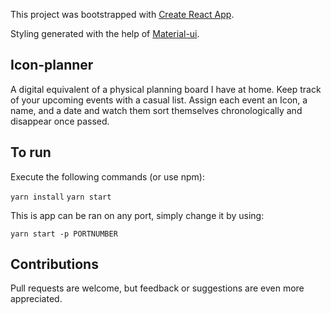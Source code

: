 This project was bootstrapped with [Create React App](https://github.com/facebook/create-react-app).

Styling generated with the help of [Material-ui](https://material-ui.com/).

## Icon-planner

A digital equivalent of a physical planning board I have at home. Keep track of your upcoming events with a casual list.
Assign each event an Icon, a name, and a date and watch them sort themselves chronologically and disappear once passed.

## To run

Execute the following commands (or use npm):

`yarn install`
`yarn start`

This is app can be ran on any port, simply change it by using:

`yarn start -p PORTNUMBER`

## Contributions

Pull requests are welcome, but feedback or suggestions are even more appreciated.
